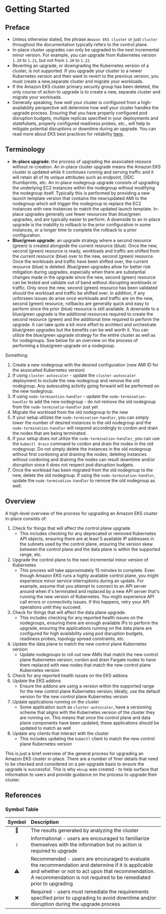 # Getting Started

## Preface

- Unless otherwise stated, the phrase `Amazon EKS cluster` or just `cluster` throughout the documentation typically refers to the control plane.
- In-place cluster upgrades can only be upgraded to the next incremental minor version. For example, you can upgrade from Kubernetes version `1.20` to `1.21`, but not from `1.20` to `1.22`.
- Reverting an upgrade, or downgrading the Kubernetes version of a cluster, is not supported. If you upgrade your cluster to a newer Kubernetes version and then want to revert to the previous version, you must create a new,separate cluster and migrate your workloads.
- If the Amazon EKS cluster primary security group has been deleted, the only course of action to upgrade is to create a new, separate cluster and migrate your workloads.
- Generally speaking, how well your cluster is configured from a high-availability perspective will determine how well your cluster handles the upgrade process. Ensuring that you have properly configured pod disruption budgets, multiple replicas specified in your deployments and statefulsets, properly configured readiness probes, etc., will help to mitigate potential disruptions or downtime during an upgrade. You can read more about EKS best practices for reliability [here](https://aws.github.io/aws-eks-best-practices/reliability/docs/).

## Terminology

- **In-place upgrade**: the process of upgrading the associated resouce without re-creation. An in-place cluster upgrade means the Amazon EKS cluster is updated while it continues running and serving traffic and it will retain all of its unique attributes such as endpoint, OIDC thumbprints, etc. An in-place nodegroup upgrade consists of upgrading the underlying EC2 instances within the nodegroup without modifying the nodegroup itself. Typically this is performed by providing a new launch template version that contains the new/updated AMI to the nodegroup which will trigger the nodegroup to replace the EC2 instances with new instances to match the updated launch template. In-place upgrades generally use fewer resources than blue/green upgrades, and are typically easier to perform. A downside to an in-place upgrade is the inability to rollback to the prior configuration in some instances, or a longer time to complete the rollback to a prior configuration.
- **Blue/green upgrade**: an upgrade strategy where a second resource (green) is created alongside the current resource (blue). Once the new, second (green) resource is ready, workloads and traffic are shifted from the current resource (blue) over to the new, second (green) resource. Once the workloads and traffic have been shifted over, the current resource (blue) is deleted. Blue/green upgrades allow for better risk mitigation during upgrades, especially when there are substantial changes made in the upgrade since the new, second (green) resource can be tested and validate out of band without disrupting workloads or traffic. Only once the new, second (green) resource has been validated should the workload and traffic be shifted over. In addition, if any unforseen issues do arise once workloads and traffic are on the new, second (green) resource, rollbacks are generally quick and easy to perform since the prior (blue) resource is still available. A downside to a blue/green upgrade is the additional resources required to create the second resource (green) and the additional time required to perform the upgrade. It can take quite a bit more effort to architect and orchestrate blue/green upgrades but the benefits can be well worth it. You can utilize the blue/green upgrade strategy for the entire cluster as well as for nodegroups. See below for an overview on the process of performing a blue/green upgrade on a nodegroup.

Something:

1. Create a new nodegroup with the desired configuration (new AMI ID for the assocaited Kubernetes version)
  1. If using `cluster-autoscaler` - update the `cluster-autoscaler` deployment to include the new nodegroup and remove the old nodegroup. Any autoscaling activity going forward will be performed on the new nodegroup.
  2. If using `node-termiantion-handler` - update the `node-termination-handler` to add the new nodegroup - do not remove the old nodegroup from the `node-terminatio-handler` just yet
2. Migrate the workload from the old nodegroup to the new
  1. If your setup utilizes the `node-termination-handler`, you can simply lower the number of desired instances in the old nodegroup and the `node-termination-handler` will respond accordingly to cordon and drain the nodes that are being terminated.
  2. If your setup does not utilize the `node-termination-handler`, you can use the `kubectl drain` command to cordon and drain the nodes in the old nodegroup. Do not simply delete the instances in the old nodegroup without first cordoning and draining the nodes; deleting instances without cordoning and draining the nodes can result downtime and/or disruption since it does not respect pod disruption budgets.
3. Once the workload has been migrated from the old nodegroup to the new, delete the old nodegroup. If using the `node-termination-handler`, update the `node-termination-handler` to remove the old nodegroup as well.

## Overview

A high-level overview of the process for upgrading an Amazon EKS cluster in-place consists of:

1. Check for things that will affect the control plane upgrade.
    - This includes checking for any deprecated or removed Kubernetes API objects, ensuring there are at least 5 available IP addresses in the subnets used by the control plane, ensuring the version skew between the control plane and the data plane is within the supported range, etc.
2. Upgrade the control plane to the next incremental minor version of Kubernetes
    - This process will take approximately 15 minutes to complete. Even though Amazon EKS runs a highly available control plane, you might experience minor service interruptions during an update. For example, assume that you attempt to connect to an API server around when it's terminated and replaced by a new API server that's running the new version of Kubernetes. You might experience API call errors or connectivity issues. If this happens, retry your API operations until they succeed.
3. Check for things that will affect the data plane upgrade.
    - This includes checking for any reported health issues on the nodegroups, ensuring there are enough available IPs to perform the upgrade, ensuring the applications running on the data plane are configured for high availability using pod disruption budgets, readiness probes, topology spread constraints, etc.
4. Update the data plane to match the new control plane Kubernetes version
    - Update nodegroups to roll out new AMIs that match the new control plane Kubernetes version; cordon and drain Fargate nodes to have them replaced with new nodes that match the new control plane Kubernetes version
5. Check for any reported health issues on the EKS addons
6. Update the EKS addons
    - Ensure the addons are using a version within the supported range for the new control plane Kubernetes version; ideally, use the default version for the new control plane Kubernetes version
7. Update applications running on the cluster
    - Some application such as `cluster-autoscaler`, have a versioning scheme that aligns with the Kubernetes version of the cluster they are running on. This means that once the control plane and data plane components have been updated, these applications should be updated to match as well
8. Update any clients that interact with the cluster
    - This includes updating the `kubectl` client to match the new control plane Kubernetes version

This is just a brief overview of the general process for upgrading an Amazon EKS cluster in-place. There are a number of finer details that need to be checked and considered on a per-upgrade basis to ensure the upgrade is successful. This is why `eksup` was created - to help surface that information to users and provide guidance on the process to upgrade their cluster.

## References

### Symbol Table

| Symbol | Description |
| :----: | :---------- |
| 📝     | The results generated by analyzing the cluster |
| ℹ️     | Informational - users are encouraged to familiarize themselves with the information but no action is required to upgrade  |
| ⚠️     | Recommended - users are encouraged to evaluate the recommendation and determine if it is applicable and whether or not to act upon that recommendation. A recommendation is not required to be remediated prior to upgrading |
| ❌     | Required - users must remediate the requirements specified prior to upgrading to avoid downtime and/or disruption during the upgrade process |
